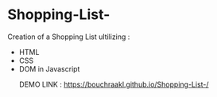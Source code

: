 # Shopping-List-
Creation of a Shopping List ultilizing :
<ul>
<li>HTML</li>
<li>CSS</li>
<li>DOM in Javascript</li>

DEMO LINK : https://bouchraakl.github.io/Shopping-List-/

